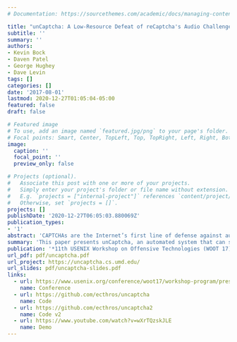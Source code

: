 ```yaml
---
# Documentation: https://sourcethemes.com/academic/docs/managing-content/

title: "unCaptcha: A Low-Resource Defeat of reCaptcha's Audio Challenge"
subtitle: ''
summary: ''
authors:
- Kevin Bock
- Daven Patel
- George Hughey
- Dave Levin
tags: []
categories: []
date: '2017-08-01'
lastmod: 2020-12-27T01:05:04-05:00
featured: false
draft: false

# Featured image
# To use, add an image named `featured.jpg/png` to your page's folder.
# Focal points: Smart, Center, TopLeft, Top, TopRight, Left, Right, BottomLeft, Bottom, BottomRight.
image:
  caption: ''
  focal_point: ''
  preview_only: false

# Projects (optional).
#   Associate this post with one or more of your projects.
#   Simply enter your project's folder or file name without extension.
#   E.g. `projects = ["internal-project"]` references `content/project/deep-learning/index.md`.
#   Otherwise, set `projects = []`.
projects: []
publishDate: '2020-12-27T06:05:03.880069Z'
publication_types:
- '1'
abstract: 'CAPTCHAs are the Internet’s first line of defense against automated account creation and service abuse. Google’s reCaptcha, one of the most popular captcha systems, is currently used by hundreds of thousands of websites to protect against automated attackers by testing whether a user is truly human. This paper presents unCaptcha, an automated system that can solve reCaptcha’s most difficult auditory challenges with high success rate. We evaluate unCaptcha using over 450 reCaptcha challenges from live websites, and show that it can solve them with 85.15% accuracy in 5.42 seconds, on average. unCaptcha combines free, public, online speech-to-text engines with a novel phonetic mapping technique, demonstrating that it requires minimal resources to mount a large-scale successful attack on the reCaptcha system.'
summary: 'This paper presents unCaptcha, an automated system that can solve reCaptcha’s most difficult auditory challenges with high success rate. We evaluate unCaptcha using over 450 reCaptcha challenges from live websites, and show that it can solve them with 85.15% accuracy in 5.42 seconds, on average. unCaptcha combines free, public, online speech-to-text engines with a novel phonetic mapping technique, demonstrating that it requires minimal resources to mount a large-scale successful attack on the reCaptcha system.'
publication: '*11th USENIX Workshop on Offensive Technologies (WOOT 17)*'
url_pdf: pdf/uncaptcha.pdf
url_project: https://uncaptcha.cs.umd.edu/
url_slides: pdf/uncaptcha-slides.pdf
links:
  - url: https://www.usenix.org/conference/woot17/workshop-program/presentation/bock
    name: Conference
  - url: https://github.com/ecthros/uncaptcha
    name: Code
  - url: https://github.com/ecthros/uncaptcha2 
    name: Code v2
  - url: https://www.youtube.com/watch?v=wXrTQzskJLE
    name: Demo
---
```

